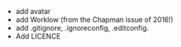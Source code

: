 * add avatar
* add Worklow (from the Chapman issue of 2016!)
* add .gitignore, .ignoreconfig, .editconfig.
* Add LICENCE